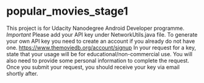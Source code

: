 # popular_movies_stage1
This project is for Udacity Nanodegree Android Developer programme.
*Important*
Please add your API key under NetworkUtils.java file.
To generate your own API key you need to create an account if you already do not have one. https://www.themoviedb.org/account/signup
In your request for a key, state that your usage will be for educational/non-commercial use. You will also need to provide some personal information to complete the request. Once you submit your request, you should receive your key via email shortly after.
